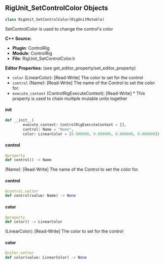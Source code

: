 ## RigUnit_SetControlColor Objects

```python
class RigUnit_SetControlColor(RigUnitMutable)
```

SetControlColor is used to change the control's color

**C++ Source:**

- **Plugin**: ControlRig
- **Module**: ControlRig
- **File**: RigUnit_SetControlColor.h

**Editor Properties:** (see get_editor_property/set_editor_property)

- ``color`` (LinearColor):  [Read-Write] The color to set for the control
- ``control`` (Name):  [Read-Write] The name of the Control to set the color for.
- ``execute_context`` (ControlRigExecuteContext):  [Read-Write] * This property is used to chain multiple mutable units together

<a id="unreal.RigUnit_SetControlColor.__init__"></a>

#### __init__

```python
def __init__(
        execute_context: ControlRigExecuteContext = [],
        control: Name = "None",
        color: LinearColor = [0.000000, 0.000000, 0.000000, 0.000000]) -> None
```

<a id="unreal.RigUnit_SetControlColor.control"></a>

#### control

```python
@property
def control() -> Name
```

(Name):  [Read-Write] The name of the Control to set the color for.

<a id="unreal.RigUnit_SetControlColor.control"></a>

#### control

```python
@control.setter
def control(value: Name) -> None
```

<a id="unreal.RigUnit_SetControlColor.color"></a>

#### color

```python
@property
def color() -> LinearColor
```

(LinearColor):  [Read-Write] The color to set for the control

<a id="unreal.RigUnit_SetControlColor.color"></a>

#### color

```python
@color.setter
def color(value: LinearColor) -> None
```

<a id="unreal.RigUnit_GetControlDrivenList"></a>